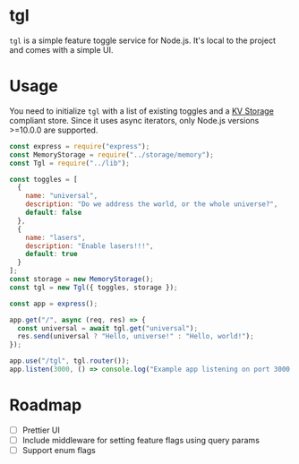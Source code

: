 # tgl

`tgl` is a simple feature toggle service for Node.js. It's local to the project and comes with a simple UI.

# Usage

You need to initialize `tgl` with a list of existing toggles and a [KV Storage](https://github.com/WICG/kv-storage) compliant store. Since it uses async iterators, only Node.js versions >=10.0.0 are supported.

```javascript
const express = require("express");
const MemoryStorage = require("../storage/memory");
const Tgl = require("../lib");

const toggles = [
  {
    name: "universal",
    description: "Do we address the world, or the whole universe?",
    default: false
  },
  {
    name: "lasers",
    description: "Enable lasers!!!",
    default: true
  }
];
const storage = new MemoryStorage();
const tgl = new Tgl({ toggles, storage });

const app = express();

app.get("/", async (req, res) => {
  const universal = await tgl.get("universal");
  res.send(universal ? "Hello, universe!" : "Hello, world!");
});

app.use("/tgl", tgl.router());
app.listen(3000, () => console.log("Example app listening on port 3000!"));
```

# Roadmap

- [ ] Prettier UI
- [ ] Include middleware for setting feature flags using query params
- [ ] Support enum flags
